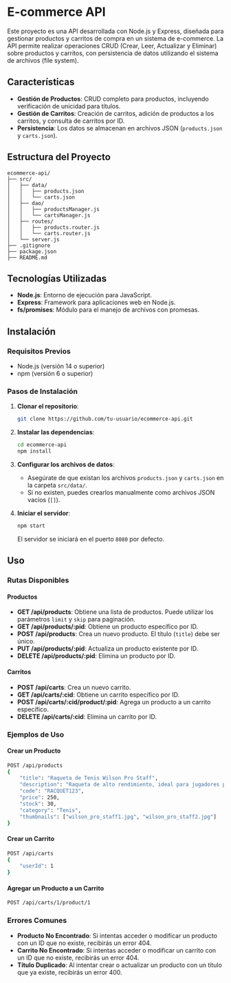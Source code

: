 
# E-commerce API

Este proyecto es una API desarrollada con Node.js y Express, diseñada para gestionar productos y carritos de compra en un sistema de e-commerce. La API permite realizar operaciones CRUD (Crear, Leer, Actualizar y Eliminar) sobre productos y carritos, con persistencia de datos utilizando el sistema de archivos (file system).

## Características

- **Gestión de Productos**: CRUD completo para productos, incluyendo verificación de unicidad para títulos.
- **Gestión de Carritos**: Creación de carritos, adición de productos a los carritos, y consulta de carritos por ID.
- **Persistencia**: Los datos se almacenan en archivos JSON (`products.json` y `carts.json`).

## Estructura del Proyecto

```
ecommerce-api/
├── src/
│   ├── data/
│   │   ├── products.json
│   │   └── carts.json
│   ├── dao/
│   │   ├── productsManager.js
│   │   └── cartsManager.js
│   ├── routes/
│   │   ├── products.router.js
│   │   └── carts.router.js
│   └── server.js
├── .gitignore
├── package.json
├── README.md
```

## Tecnologías Utilizadas

- **Node.js**: Entorno de ejecución para JavaScript.
- **Express**: Framework para aplicaciones web en Node.js.
- **fs/promises**: Módulo para el manejo de archivos con promesas.

## Instalación

### Requisitos Previos

- Node.js (versión 14 o superior)
- npm (versión 6 o superior)

### Pasos de Instalación

1. **Clonar el repositorio**:
    ```bash
    git clone https://github.com/tu-usuario/ecommerce-api.git
    ```
2. **Instalar las dependencias**:
    ```bash
    cd ecommerce-api
    npm install
    ```

3. **Configurar los archivos de datos**:
   - Asegúrate de que existan los archivos `products.json` y `carts.json` en la carpeta `src/data/`.
   - Si no existen, puedes crearlos manualmente como archivos JSON vacíos (`[]`).

4. **Iniciar el servidor**:
    ```bash
    npm start
    ```

   El servidor se iniciará en el puerto `8080` por defecto.

## Uso

### Rutas Disponibles

#### **Productos**

- **GET /api/products**: Obtiene una lista de productos. Puede utilizar los parámetros `limit` y `skip` para paginación.
- **GET /api/products/:pid**: Obtiene un producto específico por ID.
- **POST /api/products**: Crea un nuevo producto. El título (`title`) debe ser único.
- **PUT /api/products/:pid**: Actualiza un producto existente por ID.
- **DELETE /api/products/:pid**: Elimina un producto por ID.

#### **Carritos**

- **POST /api/carts**: Crea un nuevo carrito.
- **GET /api/carts/:cid**: Obtiene un carrito específico por ID.
- **POST /api/carts/:cid/product/:pid**: Agrega un producto a un carrito específico.
- **DELETE /api/carts/:cid**: Elimina un carrito por ID.

### Ejemplos de Uso

#### Crear un Producto
```bash
POST /api/products
{
    "title": "Raqueta de Tenis Wilson Pro Staff",
    "description": "Raqueta de alto rendimiento, ideal para jugadores profesionales.",
    "code": "RACQUET123",
    "price": 250,
    "stock": 30,
    "category": "Tenis",
    "thumbnails": ["wilson_pro_staff1.jpg", "wilson_pro_staff2.jpg"]
}
```

#### Crear un Carrito
```bash
POST /api/carts
{
    "userId": 1
}
```

#### Agregar un Producto a un Carrito
```bash
POST /api/carts/1/product/1
```

### Errores Comunes

- **Producto No Encontrado**: Si intentas acceder o modificar un producto con un ID que no existe, recibirás un error 404.
- **Carrito No Encontrado**: Si intentas acceder o modificar un carrito con un ID que no existe, recibirás un error 404.
- **Título Duplicado**: Al intentar crear o actualizar un producto con un título que ya existe, recibirás un error 400.
